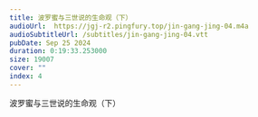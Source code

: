 ```yaml
---
title: 波罗蜜与三世说的生命观（下）
audioUrl:  https://jgj-r2.pingfury.top/jin-gang-jing-04.m4a
audioSubtitleUrl: /subtitles/jin-gang-jing-04.vtt
pubDate: Sep 25 2024
duration: 0:19:33.253000
size: 19007
cover: ""
index: 4
---
```

波罗蜜与三世说的生命观（下）